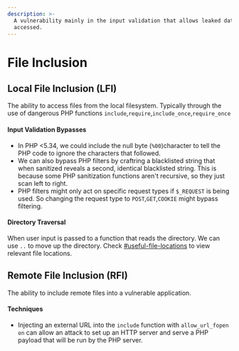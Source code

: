 ```yaml
---
description: >-
  A vulnerability mainly in the input validation that allows leaked data to be
  accessed.
---
```


# File Inclusion

## Local File Inclusion (LFI)

The ability to access files from the local filesystem. Typically through the use of dangerous PHP functions `include`,`require`,`include_once`,`require_once`&#x20;

#### Input Validation Bypasses

* In PHP <5.34, we could include the null byte (`%00`)character to tell the PHP code to ignore the characters that followed.
* We can also bypass PHP filters by craftring a blacklisted string that when sanitized reveals a second, identical blacklisted string. This is because some PHP sanitization functions aren't recursive, so they just scan left to right.
* PHP filters might only act on specific request types if `$_REQUEST` is being used. So changing the request type to `POST`,`GET`,`COOKIE` might bypass filtering.

#### Directory Traversal

When user input is passed to a function that reads the directory.  We can use `..` to move up the directory. Check [#useful-file-locations](../privilege-escalation/linux.md#useful-file-locations "mention")  to view relevant file locations.

## Remote File Inclusion (RFI)

The ability to include remote files into a vulnerable application.

#### Techniques

* Injecting an external URL into the `include` function with `allow_url_fopen` `on` can allow an attack to set up an HTTP server and serve a PHP payload that will be run by the PHP server.



